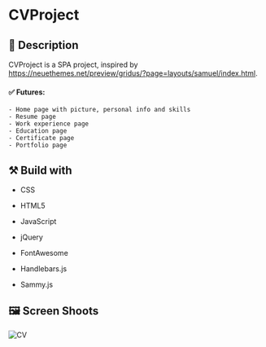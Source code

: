 # CVProject

## :memo: Description
CVProject is a SPA project, inspired by https://neuethemes.net/preview/gridus/?page=layouts/samuel/index.html.

#### :white_check_mark: Futures: 

    - Home page with picture, personal info and skills
    - Resume page
    - Work experience page
    - Education page
    - Certificate page
    - Portfolio page

## :hammer_and_pick: Build with

 - CSS

 - HTML5
 
 - JavaScript

 - jQuery
 
 - FontAwesome
 
 - Handlebars.js 
 
 - Sammy.js

## :framed_picture: Screen Shoots

![CV](https://res.cloudinary.com/dieu4mste/image/upload/v1612279637/cv_l0on5v.png)
